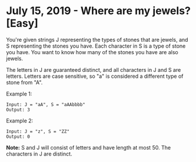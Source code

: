 # July 15, 2019 - Where are my jewels? [Easy]

You're given strings J representing the types of stones that are jewels, and S 
representing the stones you have. Each character in S is a type of stone you 
have. You want to know how many of the stones you have are also jewels.

The letters in J are guaranteed distinct, and all characters in J and S are 
letters. Letters are case sensitive, so "a" is considered a different type of 
stone from "A".

Example 1:
```
Input: J = "aA", S = "aAAbbbb"
Output: 3
```

Example 2:
```
Input: J = "z", S = "ZZ"
Output: 0
```

**Note:**
S and J will consist of letters and have length at most 50.
The characters in J are distinct.